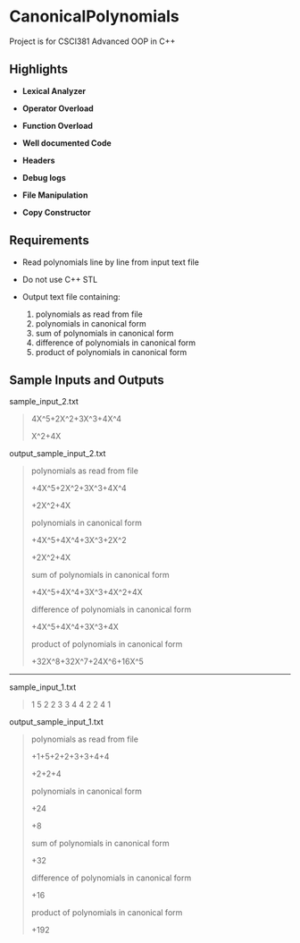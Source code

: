 # CanonicalPolynomials

Project is for CSCI381 Advanced OOP in C++

## Highlights

* **Lexical Analyzer**

* **Operator Overload**

* **Function Overload**

* **Well documented Code**

* **Headers**

* **Debug logs**

* **File Manipulation**

* **Copy Constructor**

## Requirements
* Read polynomials line by line from input text file

* Do not use C++ STL

* Output text file containing:
  1.   polynomials as read from file
  2.   polynomials in canonical form
  3.   sum of polynomials in canonical form
  4.   difference of polynomials in canonical form
  5.   product of polynomials in canonical form

## Sample Inputs and Outputs

sample_input_2.txt

> 4X^5+2X^2+3X^3+4X^4
>
> X^2+4X

output_sample_input_2.txt

> polynomials as read from file
> 
> +4X^5+2X^2+3X^3+4X^4
> 
> +2X^2+4X
> 
> polynomials in canonical form
> 
> +4X^5+4X^4+3X^3+2X^2
> 
> +2X^2+4X
> 
> sum of polynomials in canonical form
> 
> +4X^5+4X^4+3X^3+4X^2+4X
> 
> difference of polynomials in canonical form
> 
> +4X^5+4X^4+3X^3+4X
> 
> product of polynomials in canonical form
> 
> +32X^8+32X^7+24X^6+16X^5

---

sample_input_1.txt

> 1 5 2 2 3 3 4 4
> 2 2 4 1

output_sample_input_1.txt

> polynomials as read from file
> 
> +1+5+2+2+3+3+4+4
> 
> +2+2+4
> 
> polynomials in canonical form
> 
> +24
> 
> +8
> 
> sum of polynomials in canonical form
> 
> +32
> 
> difference of polynomials in canonical form
> 
> +16
> 
> product of polynomials in canonical form
> 
> +192

